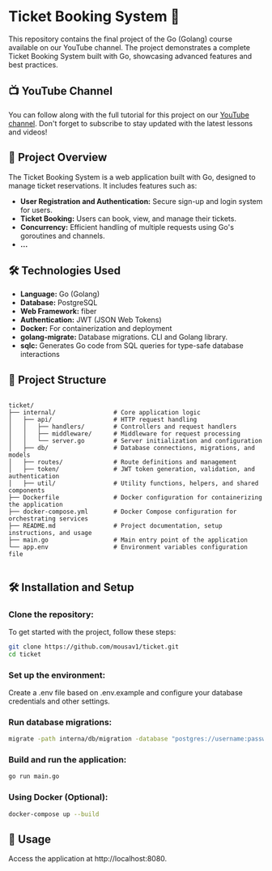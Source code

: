 # Ticket Booking System 🎫

This repository contains the final project of the Go (Golang) course available on our YouTube channel. The project demonstrates a complete Ticket Booking System built with Go, showcasing advanced features and best practices.

## 📺 YouTube Channel

You can follow along with the full tutorial for this project on our [YouTube channel](https://www.youtube.com/@topdemy/playlists). Don't forget to subscribe to stay updated with the latest lessons and videos!


## 🚀 Project Overview

The Ticket Booking System is a web application built with Go, designed to manage ticket reservations. It includes features such as:

- **User Registration and Authentication:** Secure sign-up and login system for users.
- **Ticket Booking:** Users can book, view, and manage their tickets.
- **Concurrency:** Efficient handling of multiple requests using Go's goroutines and channels.
- **...**

## 🛠️ Technologies Used

- **Language:** Go (Golang)
- **Database:** PostgreSQL
- **Web Framework:** fiber
- **Authentication:** JWT (JSON Web Tokens)
- **Docker:** For containerization and deployment
- **golang-migrate:** Database migrations. CLI and Golang library.
- **sqlc:** Generates Go code from SQL queries for type-safe database interactions

## 📂 Project Structure

```plaintext

ticket/
├── internal/                # Core application logic
│   ├── api/                 # HTTP request handling
│   │   ├── handlers/        # Controllers and request handlers
│   │   ├── middleware/      # Middleware for request processing
│   │   └── server.go        # Server initialization and configuration
│   ├── db/                  # Database connections, migrations, and models
│   ├── routes/              # Route definitions and management
│   ├── token/               # JWT token generation, validation, and authentication
│   ├── util/                # Utility functions, helpers, and shared components
├── Dockerfile               # Docker configuration for containerizing the application
├── docker-compose.yml       # Docker Compose configuration for orchestrating services
├── README.md                # Project documentation, setup instructions, and usage
├── main.go                  # Main entry point of the application
└── app.env                  # Environment variables configuration file


```

## 🛠️ Installation and Setup

### Clone the repository:
To get started with the project, follow these steps:

```bash
git clone https://github.com/mousav1/ticket.git
cd ticket

```
### Set up the environment:

Create a .env file based on .env.example and configure your database credentials and other settings.

### Run database migrations:

```bash
migrate -path interna/db/migration -database "postgres://username:password@localhost:5432/database_name?sslmode=disable" up
```

### Build and run the application:

```bash
go run main.go
```

### Using Docker (Optional):

```bash
docker-compose up --build
```

## 🚀 Usage

Access the application at http://localhost:8080.
